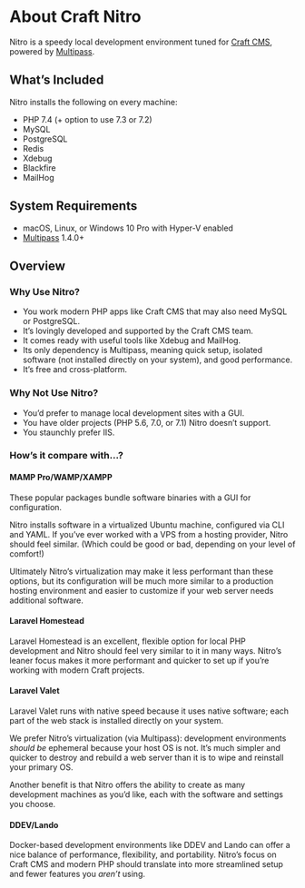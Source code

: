 # About Craft Nitro

Nitro is a speedy local development environment tuned for [Craft CMS](https://craftcms.com/), powered by [Multipass](https://multipass.run/).

## What’s Included

Nitro installs the following on every machine:

- PHP 7.4 (+ option to use 7.3 or 7.2)
- MySQL
- PostgreSQL
- Redis
- Xdebug
- Blackfire
- MailHog

## System Requirements

- macOS, Linux, or Windows 10 Pro with Hyper-V enabled
- [Multipass](https://multipass.run/) 1.4.0+

## Overview

### Why Use Nitro?

- You work modern PHP apps like Craft CMS that may also need MySQL or PostgreSQL.
- It’s lovingly developed and supported by the Craft CMS team.
- It comes ready with useful tools like Xdebug and MailHog.
- Its only dependency is Multipass, meaning quick setup, isolated software (not installed directly on your system), and good performance.
- It’s free and cross-platform.

### Why Not Use Nitro?

- You’d prefer to manage local development sites with a GUI.
- You have older projects (PHP 5.6, 7.0, or 7.1) Nitro doesn’t support.
- You staunchly prefer IIS.

### How’s it compare with…?

#### MAMP Pro/WAMP/XAMPP

These popular packages bundle software binaries with a GUI for configuration.

Nitro installs software in a virtualized Ubuntu machine, configured via CLI and YAML. If you’ve ever worked with a VPS from a hosting provider, Nitro should feel similar. (Which could be good or bad, depending on your level of comfort!)

Ultimately Nitro’s virtualization may make it less performant than these options, but its configuration will be much more similar to a production hosting environment and easier to customize if your web server needs additional software.

#### Laravel Homestead

Laravel Homestead is an excellent, flexible option for local PHP development and Nitro should feel very similar to it in many ways. Nitro’s leaner focus makes it more performant and quicker to set up if you’re working with modern Craft projects.

#### Laravel Valet

Laravel Valet runs with native speed because it uses native software; each part of the web stack is installed directly on your system.

We prefer Nitro’s virtualization (via Multipass): development environments _should be_ ephemeral because your host OS is not. It’s much simpler and quicker to destroy and rebuild a web server than it is to wipe and reinstall your primary OS.

Another benefit is that Nitro offers the ability to create as many development machines as you’d like, each with the software and settings you choose.

#### DDEV/Lando

Docker-based development environments like DDEV and Lando can offer a nice balance of performance, flexibility, and portability. Nitro’s focus on Craft CMS and modern PHP should translate into more streamlined setup and fewer features you *aren’t* using.
